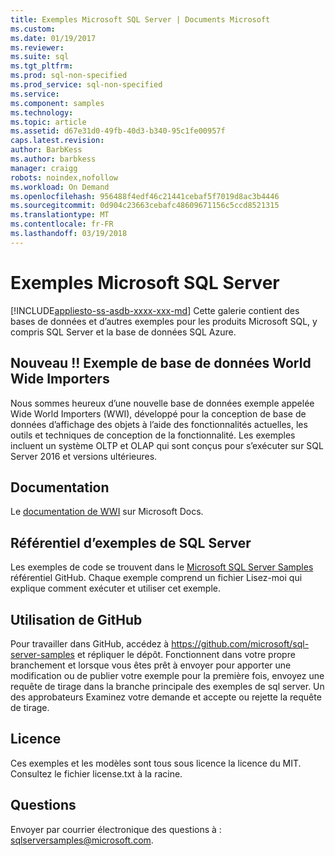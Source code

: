 ```yaml
---
title: Exemples Microsoft SQL Server | Documents Microsoft
ms.custom: 
ms.date: 01/19/2017
ms.reviewer: 
ms.suite: sql
ms.tgt_pltfrm: 
ms.prod: sql-non-specified
ms.prod_service: sql-non-specified
ms.service: 
ms.component: samples
ms.technology: 
ms.topic: article
ms.assetid: d67e31d0-49fb-40d3-b340-95c1fe00957f
caps.latest.revision: 
author: BarbKess
ms.author: barbkess
manager: craigg
robots: noindex,nofollow
ms.workload: On Demand
ms.openlocfilehash: 956488f4edf46c21441cebaf5f7019d8ac3b4446
ms.sourcegitcommit: 0d904c23663cebafc48609671156c5ccd8521315
ms.translationtype: MT
ms.contentlocale: fr-FR
ms.lasthandoff: 03/19/2018
---
```

# <a name="microsoft-sql-server-samples"></a>Exemples Microsoft SQL Server
[!INCLUDE[appliesto-ss-asdb-xxxx-xxx-md](../includes/appliesto-ss-asdb-xxxx-xxx-md.md)]
Cette galerie contient des bases de données et d’autres exemples pour les produits Microsoft SQL, y compris SQL Server et la base de données SQL Azure.   

## <a name="new-wide-world-importers-sample-database"></a>Nouveau !! Exemple de base de données World Wide Importers

Nous sommes heureux d’une nouvelle base de données exemple appelée Wide World Importers (WWI), développé pour la conception de base de données d’affichage des objets à l’aide des fonctionnalités actuelles, les outils et techniques de conception de la fonctionnalité. Les exemples incluent un système OLTP et OLAP qui sont conçus pour s’exécuter sur SQL Server 2016 et versions ultérieures. 

## <a name="documentation"></a>Documentation
Le [documentation de WWI](./world-wide-importers/wide-world-importers-documentation.md) sur Microsoft Docs.   
  

## <a name="sql-server-samples-repository"></a>Référentiel d’exemples de SQL Server
Les exemples de code se trouvent dans le [Microsoft SQL Server Samples](https://github.com/microsoft/sql-server-samples) référentiel GitHub. Chaque exemple comprend un fichier Lisez-moi qui explique comment exécuter et utiliser cet exemple. 

## <a name="working-in-github"></a>Utilisation de GitHub
Pour travailler dans GitHub, accédez à https://github.com/microsoft/sql-server-samples et répliquer le dépôt. Fonctionnent dans votre propre branchement et lorsque vous êtes prêt à envoyer pour apporter une modification ou de publier votre exemple pour la première fois, envoyez une requête de tirage dans la branche principale des exemples de sql server. Un des approbateurs Examinez votre demande et accepte ou rejette la requête de tirage.

## <a name="license"></a>Licence
Ces exemples et les modèles sont tous sous licence la licence du MIT. Consultez le fichier license.txt à la racine.

## <a name="questions"></a>Questions
Envoyer par courrier électronique des questions à : sqlserversamples@microsoft.com.
